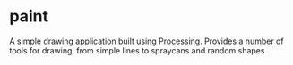 # paint
A simple drawing application built using Processing. Provides a number of tools for drawing, from simple lines to spraycans and random shapes.
